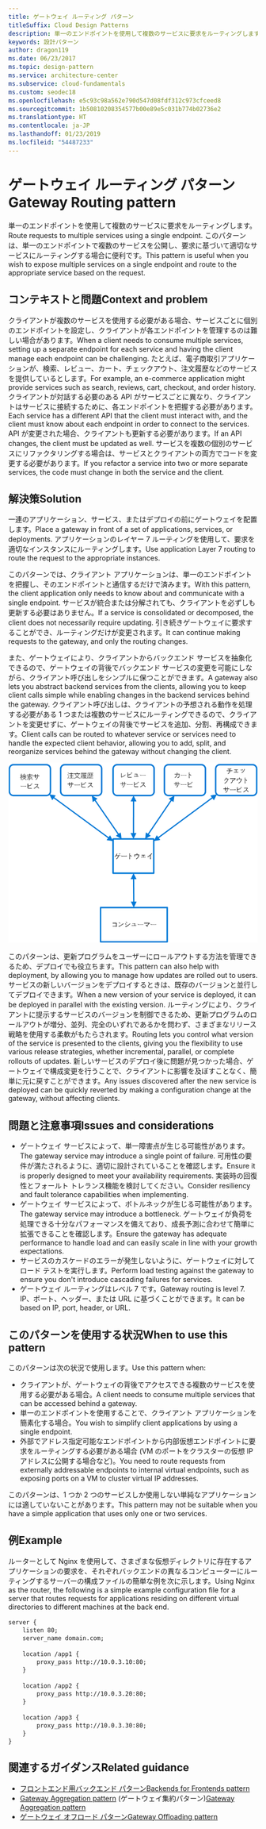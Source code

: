 ```yaml
---
title: ゲートウェイ ルーティング パターン
titleSuffix: Cloud Design Patterns
description: 単一のエンドポイントを使用して複数のサービスに要求をルーティングします。
keywords: 設計パターン
author: dragon119
ms.date: 06/23/2017
ms.topic: design-pattern
ms.service: architecture-center
ms.subservice: cloud-fundamentals
ms.custom: seodec18
ms.openlocfilehash: e5c93c98a562e790d547d08fdf312c973cfceed8
ms.sourcegitcommit: 1b50810208354577b00e89e5c031b774b02736e2
ms.translationtype: HT
ms.contentlocale: ja-JP
ms.lasthandoff: 01/23/2019
ms.locfileid: "54487233"
---
```

# <a name="gateway-routing-pattern"></a><span data-ttu-id="7d736-104">ゲートウェイ ルーティング パターン</span><span class="sxs-lookup"><span data-stu-id="7d736-104">Gateway Routing pattern</span></span>

<span data-ttu-id="7d736-105">単一のエンドポイントを使用して複数のサービスに要求をルーティングします。</span><span class="sxs-lookup"><span data-stu-id="7d736-105">Route requests to multiple services using a single endpoint.</span></span> <span data-ttu-id="7d736-106">このパターンは、単一のエンドポイントで複数のサービスを公開し、要求に基づいて適切なサービスにルーティングする場合に便利です。</span><span class="sxs-lookup"><span data-stu-id="7d736-106">This pattern is useful when you wish to expose multiple services on a single endpoint and route to the appropriate service based on the request.</span></span>

## <a name="context-and-problem"></a><span data-ttu-id="7d736-107">コンテキストと問題</span><span class="sxs-lookup"><span data-stu-id="7d736-107">Context and problem</span></span>

<span data-ttu-id="7d736-108">クライアントが複数のサービスを使用する必要がある場合、サービスごとに個別のエンドポイントを設定し、クライアントが各エンドポイントを管理するのは難しい場合があります。</span><span class="sxs-lookup"><span data-stu-id="7d736-108">When a client needs to consume multiple services, setting up a separate endpoint for each service and having the client manage each endpoint can be challenging.</span></span> <span data-ttu-id="7d736-109">たとえば、電子商取引アプリケーションが、検索、レビュー、カート、チェックアウト、注文履歴などのサービスを提供しているとします。</span><span class="sxs-lookup"><span data-stu-id="7d736-109">For example, an e-commerce application might provide services such as search, reviews, cart, checkout, and order history.</span></span> <span data-ttu-id="7d736-110">クライアントが対話する必要のある API がサービスごとに異なり、クライアントはサービスに接続するために、各エンドポイントを把握する必要があります。</span><span class="sxs-lookup"><span data-stu-id="7d736-110">Each service has a different API that the client must interact with, and the client must know about each endpoint in order to connect to the services.</span></span> <span data-ttu-id="7d736-111">API が変更された場合、クライアントも更新する必要があります。</span><span class="sxs-lookup"><span data-stu-id="7d736-111">If an API changes, the client must be updated as well.</span></span> <span data-ttu-id="7d736-112">サービスを複数の個別のサービスにリファクタリングする場合は、サービスとクライアントの両方でコードを変更する必要があります。</span><span class="sxs-lookup"><span data-stu-id="7d736-112">If you refactor a service into two or more separate services, the code must change in both the service and the client.</span></span>

## <a name="solution"></a><span data-ttu-id="7d736-113">解決策</span><span class="sxs-lookup"><span data-stu-id="7d736-113">Solution</span></span>

<span data-ttu-id="7d736-114">一連のアプリケーション、サービス、またはデプロイの前にゲートウェイを配置します。</span><span class="sxs-lookup"><span data-stu-id="7d736-114">Place a gateway in front of a set of applications, services, or deployments.</span></span> <span data-ttu-id="7d736-115">アプリケーションのレイヤー 7 ルーティングを使用して、要求を適切なインスタンスにルーティングします。</span><span class="sxs-lookup"><span data-stu-id="7d736-115">Use application Layer 7 routing to route the request to the appropriate instances.</span></span>

<span data-ttu-id="7d736-116">このパターンでは、クライアント アプリケーションは、単一のエンドポイントを把握し、そのエンドポイントと通信するだけで済みます。</span><span class="sxs-lookup"><span data-stu-id="7d736-116">With this pattern, the client application only needs to know about and communicate with a single endpoint.</span></span> <span data-ttu-id="7d736-117">サービスが統合または分解されても、クライアントを必ずしも更新する必要はありません。</span><span class="sxs-lookup"><span data-stu-id="7d736-117">If a service is consolidated or decomposed, the client does not necessarily require updating.</span></span> <span data-ttu-id="7d736-118">引き続きゲートウェイに要求することができ、ルーティングだけが変更されます。</span><span class="sxs-lookup"><span data-stu-id="7d736-118">It can continue making requests to the gateway, and only the routing changes.</span></span>

<span data-ttu-id="7d736-119">また、ゲートウェイにより、クライアントからバックエンド サービスを抽象化できるので、ゲートウェイの背後でバックエンド サービスの変更を可能にしながら、クライアント呼び出しをシンプルに保つことができます。</span><span class="sxs-lookup"><span data-stu-id="7d736-119">A gateway also lets you abstract backend services from the clients, allowing you to keep client calls simple while enabling changes in the backend services behind the gateway.</span></span> <span data-ttu-id="7d736-120">クライアント呼び出しは、クライアントの予想される動作を処理する必要がある 1 つまたは複数のサービスにルーティングできるので、クライアントを変更せずに、ゲートウェイの背後でサービスを追加、分割、再構成できます。</span><span class="sxs-lookup"><span data-stu-id="7d736-120">Client calls can be routed to whatever service or services need to handle the expected client behavior, allowing you to add, split, and reorganize services behind the gateway without changing the client.</span></span>

![ゲートウェイ ルーティング パターンの図](./_images/gateway-routing.png)

<span data-ttu-id="7d736-122">このパターンは、更新プログラムをユーザーにロールアウトする方法を管理できるため、デプロイでも役立ちます。</span><span class="sxs-lookup"><span data-stu-id="7d736-122">This pattern can also help with deployment, by allowing you to manage how updates are rolled out to users.</span></span> <span data-ttu-id="7d736-123">サービスの新しいバージョンをデプロイするときは、既存のバージョンと並行してデプロイできます。</span><span class="sxs-lookup"><span data-stu-id="7d736-123">When a new version of your service is deployed, it can be deployed in parallel with the existing version.</span></span> <span data-ttu-id="7d736-124">ルーティングにより、クライアントに提示するサービスのバージョンを制御できるため、更新プログラムのロールアウトが増分、並列、完全のいずれであるかを問わず、さまざまなリリース戦略を使用する柔軟がもたらされます。</span><span class="sxs-lookup"><span data-stu-id="7d736-124">Routing lets you control what version of the service is presented to the clients, giving you the flexibility to use various release strategies, whether incremental, parallel, or complete rollouts of updates.</span></span> <span data-ttu-id="7d736-125">新しいサービスのデプロイ後に問題が見つかった場合、ゲートウェイで構成変更を行うことで、クライアントに影響を及ぼすことなく、簡単に元に戻すことができます。</span><span class="sxs-lookup"><span data-stu-id="7d736-125">Any issues discovered after the new service is deployed can be quickly reverted by making a configuration change at the gateway, without affecting clients.</span></span>

## <a name="issues-and-considerations"></a><span data-ttu-id="7d736-126">問題と注意事項</span><span class="sxs-lookup"><span data-stu-id="7d736-126">Issues and considerations</span></span>

- <span data-ttu-id="7d736-127">ゲートウェイ サービスによって、単一障害点が生じる可能性があります。</span><span class="sxs-lookup"><span data-stu-id="7d736-127">The gateway service may introduce a single point of failure.</span></span> <span data-ttu-id="7d736-128">可用性の要件が満たされるように、適切に設計されていることを確認します。</span><span class="sxs-lookup"><span data-stu-id="7d736-128">Ensure it is properly designed to meet your availability requirements.</span></span> <span data-ttu-id="7d736-129">実装時の回復性とフォールト トレランス機能を検討してください。</span><span class="sxs-lookup"><span data-stu-id="7d736-129">Consider resiliency and fault tolerance capabilities when implementing.</span></span>
- <span data-ttu-id="7d736-130">ゲートウェイ サービスによって、ボトルネックが生じる可能性があります。</span><span class="sxs-lookup"><span data-stu-id="7d736-130">The gateway service may introduce a bottleneck.</span></span> <span data-ttu-id="7d736-131">ゲートウェイが負荷を処理できる十分なパフォーマンスを備えており、成長予測に合わせて簡単に拡張できることを確認します。</span><span class="sxs-lookup"><span data-stu-id="7d736-131">Ensure the gateway has adequate performance to handle load and can easily scale in line with your growth expectations.</span></span>
- <span data-ttu-id="7d736-132">サービスのカスケードのエラーが発生しないように、ゲートウェイに対してロード テストを実行します。</span><span class="sxs-lookup"><span data-stu-id="7d736-132">Perform load testing against the gateway to ensure you don't introduce cascading failures for services.</span></span>
- <span data-ttu-id="7d736-133">ゲートウェイ ルーティングはレベル 7 です。</span><span class="sxs-lookup"><span data-stu-id="7d736-133">Gateway routing is level 7.</span></span> <span data-ttu-id="7d736-134">IP、ポート、ヘッダー、または URL に基づくことができます。</span><span class="sxs-lookup"><span data-stu-id="7d736-134">It can be based on IP, port, header, or URL.</span></span>

## <a name="when-to-use-this-pattern"></a><span data-ttu-id="7d736-135">このパターンを使用する状況</span><span class="sxs-lookup"><span data-stu-id="7d736-135">When to use this pattern</span></span>

<span data-ttu-id="7d736-136">このパターンは次の状況で使用します。</span><span class="sxs-lookup"><span data-stu-id="7d736-136">Use this pattern when:</span></span>

- <span data-ttu-id="7d736-137">クライアントが、ゲートウェイの背後でアクセスできる複数のサービスを使用する必要がある場合。</span><span class="sxs-lookup"><span data-stu-id="7d736-137">A client needs to consume multiple services that can be accessed behind a gateway.</span></span>
- <span data-ttu-id="7d736-138">単一のエンドポイントを使用することで、クライアント アプリケーションを簡素化する場合。</span><span class="sxs-lookup"><span data-stu-id="7d736-138">You wish to simplify client applications by using a single endpoint.</span></span>
- <span data-ttu-id="7d736-139">外部でアドレス指定可能なエンドポイントから内部仮想エンドポイントに要求をルーティングする必要がある場合 (VM のポートをクラスターの仮想 IP アドレスに公開する場合など)。</span><span class="sxs-lookup"><span data-stu-id="7d736-139">You need to route requests from externally addressable endpoints to internal virtual endpoints, such as exposing ports on a VM to cluster virtual IP addresses.</span></span>

<span data-ttu-id="7d736-140">このパターンは、1 つか 2 つのサービスしか使用しない単純なアプリケーションには適していないことがあります。</span><span class="sxs-lookup"><span data-stu-id="7d736-140">This pattern may not be suitable when you have a simple application that uses only one or two services.</span></span>

## <a name="example"></a><span data-ttu-id="7d736-141">例</span><span class="sxs-lookup"><span data-stu-id="7d736-141">Example</span></span>

<span data-ttu-id="7d736-142">ルーターとして Nginx を使用して、さまざまな仮想ディレクトリに存在するアプリケーションの要求を、それぞれバックエンドの異なるコンピューターにルーティングするサーバーの構成ファイルの簡単な例を次に示します。</span><span class="sxs-lookup"><span data-stu-id="7d736-142">Using Nginx as the router, the following is a simple example configuration file for a server that routes requests for applications residing on different virtual directories to different machines at the back end.</span></span>

```console
server {
    listen 80;
    server_name domain.com;

    location /app1 {
        proxy_pass http://10.0.3.10:80;
    }

    location /app2 {
        proxy_pass http://10.0.3.20:80;
    }

    location /app3 {
        proxy_pass http://10.0.3.30:80;
    }
}
```

## <a name="related-guidance"></a><span data-ttu-id="7d736-143">関連するガイダンス</span><span class="sxs-lookup"><span data-stu-id="7d736-143">Related guidance</span></span>

- [<span data-ttu-id="7d736-144">フロントエンド用バックエンド パターン</span><span class="sxs-lookup"><span data-stu-id="7d736-144">Backends for Frontends pattern</span></span>](./backends-for-frontends.md)
- <span data-ttu-id="7d736-145">[Gateway Aggregation pattern](./gateway-aggregation.md) (ゲートウェイ集約パターン)</span><span class="sxs-lookup"><span data-stu-id="7d736-145">[Gateway Aggregation pattern](./gateway-aggregation.md)</span></span>
- [<span data-ttu-id="7d736-146">ゲートウェイ オフロード パターン</span><span class="sxs-lookup"><span data-stu-id="7d736-146">Gateway Offloading pattern</span></span>](./gateway-offloading.md)
